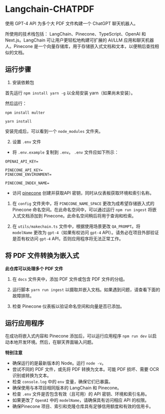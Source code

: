 # Langchain-CHATPDF

使用 GPT-4 API 为多个大 PDF 文件构建一个 ChatGPT 聊天机器人。

所使用的技术栈包括： LangChain、Pinecone、TypeScript、OpenAI 和 Next.js。LangChain 可让用户更轻松地构建可扩展的 AI/LLM 应用和聊天机器人。Pinecone 是一个向量存储库，用于存储嵌入式文档和文本，以便稍后查找相似的文档。



## 运行步骤


1. 安装依赖包

首先运行 `npm install yarn -g` 以全局安装 yarn（如果尚未安装）。

然后运行：

```
npm install multer
```

```
yarn install
```

安装完成后，可以看到一个 `node_modules` 文件夹。

2. 设置 `.env` 文件

- 将 `.env.example` 复制到 `.env`。
   `.env` 文件应如下所示：

```
OPENAI_API_KEY=

PINECONE_API_KEY=
PINECONE_ENVIRONMENT=

PINECONE_INDEX_NAME=
```

- 访问 [pinecone](https://pinecone.io/) 创建并获取API 密钥，同时从仪表板获取环境和索引名称。

1. 在 `config` 文件夹中，将 `PINECONE_NAME_SPACE` 更改为成希望存储嵌入式的 Pinecone 命名空间。在此命名空间中，可以通过运行 `npm run ingest` 将嵌入式文档添加到 Pinecone。此命名空间稍后将用于查询和检索。

2. 在 `utils/makechain.ts` 文件中，根据使用场景更改 `QA_PROMPT`。将 `modelName` 更改为 `gpt-4`（如果有权访问 `gpt-4` API）。请务必在项目外部验证是否有权访问 `gpt-4` API，否则应用程序将无法正常工作。

## 将 PDF 文件转换为嵌入式

**此仓库可以处理多个 PDF 文件**

1. 在 `docs` 文件夹中，添加 PDF 文件或包含 PDF 文件的分组。

2. 运行脚本 `yarn run ingest` 以摄取并嵌入文档。如果遇到问题，请查看下面的故障排除。

3. 检查 Pinecone 仪表板以验证命名空间和向量是否已添加。

## 运行应用程序

在成功将嵌入式内容和 Pinecone 添加后，可以运行应用程序 `npm run dev` 以启动本地开发环境。然后，在聊天界面输入问题。

**特别注意**

- 确保运行的是最新版本的 Node。运行 `node -v`。
- 尝试不同的 PDF 文件，或先将 PDF 转换为文本。可能 PDF 损坏、需要 OCR 识别或转换为文本。
- 检查 `console.log` 中的 `env` 变量，确保它们已暴露。
- 确保使用与本项目相同版本的 LangChain 和 Pinecone。
- 检查 `.env` 文件是否包含有效（且可用）的 API 密钥、环境和索引名称。
- 如果更改了 `OpenAI` 中的 `modelName`，请确保具有访问相应 API 的权限。
- 确保Pinecone 项目、索引和克隆仓库具有足够信用额度和有效的信用卡。









